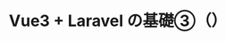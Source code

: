 ---
title: Vue3 + Laravel の基礎③（）
tags:
  - Vue
  - JavaScript
  - vite
  - Inertia
  - Laravel
private: true
updated_at: ''
id: VueLaravelBasic3
organization_url_name: null
slide: false
ignorePublish: false
---